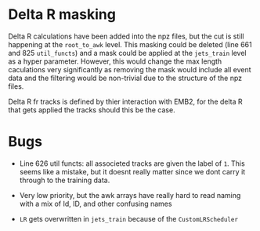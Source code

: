 # Delta R masking

Delta R calculations have been added into the npz files, but the cut is still happening at the `root_to_awk` level. This masking could be deleted (line 661 and 825 `util_functs`) and a mask could be applied at the `jets_train` level as a hyper parameter. However, this would change the max length caculations very significantly as removing the mask would include all event data and the filtering would be non-trivial due to the structure of the npz files. 

Delta R fr tracks is defined by thier interaction with EMB2, for the delta R that gets applied the tracks should this be the case.

# Bugs

- Line 626 util functs: all associeted tracks are given the label of `1`. This seems like a mistake, but it doesnt really matter since we dont carry it through to the training data.

- Very low priority, but the awk arrays have really hard to read naming with a mix of Id, ID, and other confusing names

-   `LR` gets overwritten in `jets_train` because of the `CustomLRScheduler`

